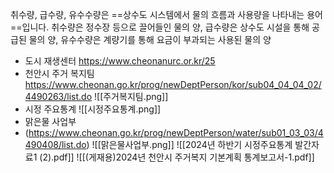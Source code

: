 취수량, 급수량, 유수수량은 ==상수도 시스템에서 물의 흐름과 사용량을 나타내는 용어==입니다. 취수량은 정수장 등으로 끌어들인 물의 양, 급수량은 상수도 시설을 통해 공급된 물의 양, 유수수량은 계량기를 통해 요금이 부과되는 사용된 물의 양

- 도시 재생센터
https://www.cheonanurc.or.kr/25
- 천안시 주거 복지팀
https://www.cheonan.go.kr/prog/newDeptPerson/kor/sub04_04_04_02/4490263/list.do
![[주거복지팀.png]]
- 시정 주요통계
![[시정주요통계.png]]
- 맑은물 사업부
- (https://www.cheonan.go.kr/prog/newDeptPerson/water/sub01_03_03/4490408/list.do)
![[맑은물사업부.png]]
![[2024년 하반기 시정주요통계 발간자료1 (2).pdf]]
![[(게재용)2024년 천안시 주거복지 기본계획 통계보고서-1.pdf]]
